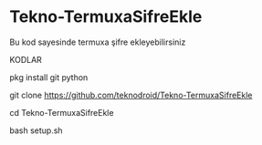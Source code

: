 # Tekno-TermuxaSifreEkle
Bu kod sayesinde termuxa şifre ekleyebilirsiniz 

KODLAR

pkg install git python

git clone https://github.com/teknodroid/Tekno-TermuxaSifreEkle

cd Tekno-TermuxaSifreEkle

bash setup.sh
